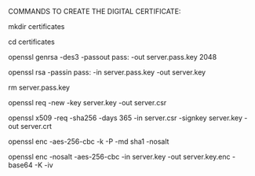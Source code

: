 COMMANDS TO CREATE THE DIGITAL CERTIFICATE:

mkdir certificates

cd certificates

openssl genrsa -des3 -passout pass:<password> -out server.pass.key 2048

openssl rsa -passin pass:<password> -in server.pass.key -out server.key

rm server.pass.key

openssl req -new -key server.key -out server.csr

openssl x509 -req -sha256 -days 365 -in server.csr -signkey server.key -out server.crt

openssl enc -aes-256-cbc -k <passphrase> -P -md sha1 -nosalt

openssl enc -nosalt -aes-256-cbc -in server.key -out server.key.enc -base64 -K <key-value> -iv <iv-value>